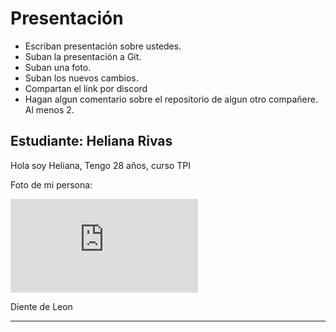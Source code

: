 # Presentación

- Escriban presentación sobre ustedes.
- Suban la presentación a Git.
- Suban una foto.
- Suban los nuevos cambios.
- Compartan el link por discord
- Hagan algun comentario sobre el repositorio de algun otro compañere. Al menos 2.




## Estudiante: Heliana Rivas

Hola soy Heliana, Tengo 28 años, curso TPI 

Foto de mi persona:

![d](https://www.freepik.es/foto-gratis/perro-pug-aislado-fondo-blanco_7012187.htm#query=perro&position=1&from_view=keyword&track=sph)

Diente de Leon

------



